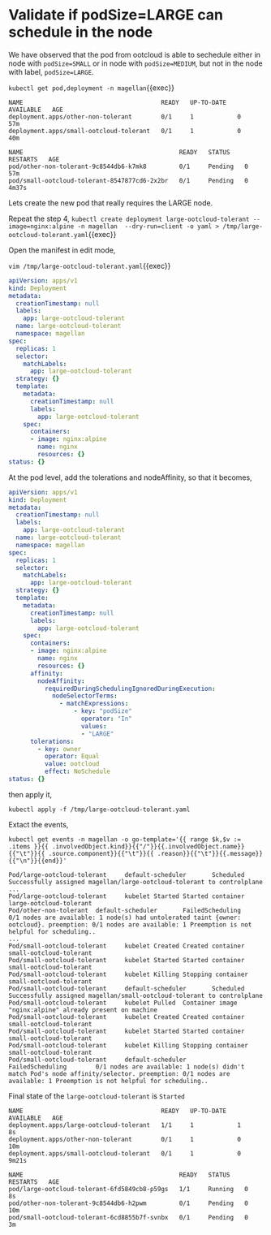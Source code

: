 # Validate if podSize=LARGE can schedule in the node

We have observed that the pod from ootcloud is able to sechedule either in node with `podSize=SMALL` or in node with `podSize=MEDIUM`, but not in the node with label, `podSize=LARGE`.

`kubectl get pod,deployment -n magellan`{{exec}}

```text
NAME                                      READY   UP-TO-DATE   AVAILABLE   AGE
deployment.apps/other-non-tolerant        0/1     1            0           57m
deployment.apps/small-ootcloud-tolerant   0/1     1            0           40m

NAME                                           READY   STATUS    RESTARTS   AGE
pod/other-non-tolerant-9c8544db6-k7mk8         0/1     Pending   0          57m
pod/small-ootcloud-tolerant-8547877cd6-2x2br   0/1     Pending   0          4m37s
```

Lets create the new pod that really requires the LARGE node.

Repeat the step 4,
`kubectl create deployment large-ootcloud-tolerant --image=nginx:alpine -n magellan  --dry-run=client -o yaml > /tmp/large-ootcloud-tolerant.yaml`{{exec}}

Open the manifest in edit mode,

`vim /tmp/large-ootcloud-tolerant.yaml`{{exec}}

```yaml
apiVersion: apps/v1
kind: Deployment
metadata:
  creationTimestamp: null
  labels:
    app: large-ootcloud-tolerant
  name: large-ootcloud-tolerant
  namespace: magellan
spec:
  replicas: 1
  selector:
    matchLabels:
      app: large-ootcloud-tolerant
  strategy: {}
  template:
    metadata:
      creationTimestamp: null
      labels:
        app: large-ootcloud-tolerant
    spec:
      containers:
      - image: nginx:alpine
        name: nginx
        resources: {}
status: {}
```

At the pod level, add the tolerations and nodeAffinity, so that it becomes,

```yaml
apiVersion: apps/v1
kind: Deployment
metadata:
  creationTimestamp: null
  labels:
    app: large-ootcloud-tolerant
  name: large-ootcloud-tolerant
  namespace: magellan
spec:
  replicas: 1
  selector:
    matchLabels:
      app: large-ootcloud-tolerant
  strategy: {}
  template:
    metadata:
      creationTimestamp: null
      labels:
        app: large-ootcloud-tolerant
    spec:
      containers:
      - image: nginx:alpine
        name: nginx
        resources: {}
      affinity:
        nodeAffinity:
          requiredDuringSchedulingIgnoredDuringExecution:
            nodeSelectorTerms:
              - matchExpressions:
                  - key: "podSize"
                    operator: "In"
                    values: 
                    - "LARGE"
      tolerations:
        - key: owner
          operator: Equal
          value: ootcloud
          effect: NoSchedule
status: {}
```

then apply it,

`kubectl apply -f /tmp/large-ootcloud-tolerant.yaml`

Extact the events,

`kubectl get events -n magellan -o go-template='{{ range $k,$v := .items }}{{ .involvedObject.kind}}{{"/"}}{{.involvedObject.name}}{{"\t"}}{{ .source.component}}{{"\t"}}{{ .reason}}{{"\t"}}{{.message}}{{"\n"}}{{end}}'`

```text
Pod/large-ootcloud-tolerant     default-scheduler       Scheduled       Successfully assigned magellan/large-ootcloud-tolerant to controlplane
...
Pod/large-ootcloud-tolerant     kubelet Started Started container large-ootcloud-tolerant
Pod/other-non-tolerant  default-scheduler       FailedScheduling        0/1 nodes are available: 1 node(s) had untolerated taint {owner: ootcloud}. preemption: 0/1 nodes are available: 1 Preemption is not helpful for scheduling..
...
Pod/small-ootcloud-tolerant     kubelet Created Created container small-ootcloud-tolerant
Pod/small-ootcloud-tolerant     kubelet Started Started container small-ootcloud-tolerant
Pod/small-ootcloud-tolerant     kubelet Killing Stopping container small-ootcloud-tolerant
Pod/small-ootcloud-tolerant     default-scheduler       Scheduled       Successfully assigned magellan/small-ootcloud-tolerant to controlplane
Pod/small-ootcloud-tolerant     kubelet Pulled  Container image "nginx:alpine" already present on machine
Pod/small-ootcloud-tolerant     kubelet Created Created container small-ootcloud-tolerant
Pod/small-ootcloud-tolerant     kubelet Started Started container small-ootcloud-tolerant
Pod/small-ootcloud-tolerant     kubelet Killing Stopping container small-ootcloud-tolerant
Pod/small-ootcloud-tolerant     default-scheduler       FailedScheduling        0/1 nodes are available: 1 node(s) didn't match Pod's node affinity/selector. preemption: 0/1 nodes are available: 1 Preemption is not helpful for scheduling..
```

Final state of the `large-ootcloud-tolerant` is `Started`

```text
NAME                                      READY   UP-TO-DATE   AVAILABLE   AGE
deployment.apps/large-ootcloud-tolerant   1/1     1            1           8s
deployment.apps/other-non-tolerant        0/1     1            0           10m
deployment.apps/small-ootcloud-tolerant   0/1     1            0           9m21s

NAME                                           READY   STATUS    RESTARTS   AGE
pod/large-ootcloud-tolerant-6fd5849cb8-p59gs   1/1     Running   0          8s
pod/other-non-tolerant-9c8544db6-h2pwm         0/1     Pending   0          10m
pod/small-ootcloud-tolerant-6cd8855b7f-svnbx   0/1     Pending   0          3m
```

